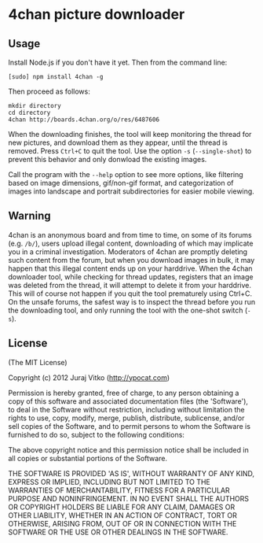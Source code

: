 # 4chan picture downloader

## Usage

Install Node.js if you don't have it yet. Then from the command line:
	
	[sudo] npm install 4chan -g

Then proceed as follows:
	
	mkdir directory
	cd directory
	4chan http://boards.4chan.org/o/res/6487606

When the downloading finishes, the tool will keep monitoring the thread for new pictures, and download them as they appear, until the thread is removed. Press `Ctrl+C` to quit the tool. Use the option `-s` (`--single-shot`) to prevent this behavior and only donwload the existing images.

Call the program with the `--help` option to see more options, like filtering based on image dimensions, gif/non-gif format, and categorization of images into landscape and portrait subdirectories for easier mobile viewing.

## Warning

4chan is an anonymous board and from time to time, on some of its forums (e.g. `/b/`), users upload illegal content, downloading of which may implicate you in a criminal investigation. Moderators of 4chan are promptly deleting such content from the forum, but when you download images in bulk, it may happen that this illegal content ends up on your harddrive.
When the 4chan downloader tool, while checking for thread updates, registers that an image was deleted from the thread, it will attempt to delete it from your harddrive. This will of course not happen if you quit the tool prematurely using Ctrl+C.
On the unsafe forums, the safest way is to inspect the thread before you run the downloading tool, and only running the tool with the one-shot switch (`-s`).


## License
(The MIT License)

Copyright (c) 2012 Juraj Vitko (http://ypocat.com)

Permission is hereby granted, free of charge, to any person obtaining a copy of this software and associated documentation files (the 'Software'), to deal in the Software without restriction, including without limitation the rights to use, copy, modify, merge, publish, distribute, sublicense, and/or sell copies of the Software, and to permit persons to whom the Software is furnished to do so, subject to the following conditions:

The above copyright notice and this permission notice shall be included in all copies or substantial portions of the Software.

THE SOFTWARE IS PROVIDED 'AS IS', WITHOUT WARRANTY OF ANY KIND, EXPRESS OR IMPLIED, INCLUDING BUT NOT LIMITED TO THE WARRANTIES OF MERCHANTABILITY, FITNESS FOR A PARTICULAR PURPOSE AND NONINFRINGEMENT. IN NO EVENT SHALL THE AUTHORS OR COPYRIGHT HOLDERS BE LIABLE FOR ANY CLAIM, DAMAGES OR OTHER LIABILITY, WHETHER IN AN ACTION OF CONTRACT, TORT OR OTHERWISE, ARISING FROM, OUT OF OR IN CONNECTION WITH THE SOFTWARE OR THE USE OR OTHER DEALINGS IN THE SOFTWARE.